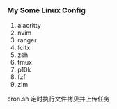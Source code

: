 ### My Some Linux Config
1. alacritty
2. nvim
3. ranger
4. fcitx
5. zsh
6. tmux 
7. p10k
8. fzf 
9. zim 

cron.sh 定时执行文件拷贝并上传任务

